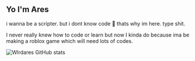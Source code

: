 ## Yo I'm Ares

i wanna be a scripter. but i dont know code 🤑 thats why im here. type shit.

I never really knew how to code or learn but now I kinda do because ima be making a roblox game which will need lots of codes.

![Wlrdares GitHub stats](https://github-readme-stats.vercel.app/api?username=Wlrdares&theme=midnightpurple_icons=true)
